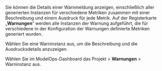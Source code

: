 Sie können die Details einer Warnmeldung anzeigen, einschließlich aller generierten Instanzen für verschiedene Metriken zusammen mit einer Beschreibung und einem Ausdruck für jede Metrik. Auf der Registerkarte „**Warnungen**“ werden alle Instanzen der Warnung aufgeführt, die für verschiedene in der Konfiguration der Warnungen definierte Metriken generiert wurden.

Wählen Sie eine Warninstanz aus, um die Beschreibung und die Ausdrucksdetails anzuzeigen.

Wählen Sie im ModelOps-Dashboard das Projekt > **Warnungen** > Warninstanz aus.

